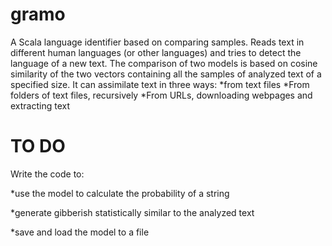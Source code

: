 gramo
=====

A Scala language identifier based on comparing samples. Reads text in different human languages (or other languages) and tries to detect the language of a new text.
The comparison of two models is based on cosine similarity of the two vectors containing all the samples of analyzed text of a specified size.
It can assimilate text in three ways:
*from text files
*From folders of text files, recursively
*From URLs, downloading webpages and extracting text



TO DO
=====
Write the code to:

*use the model to calculate the probability of a string

*generate gibberish statistically similar to the analyzed text

*save and load the model to a file


